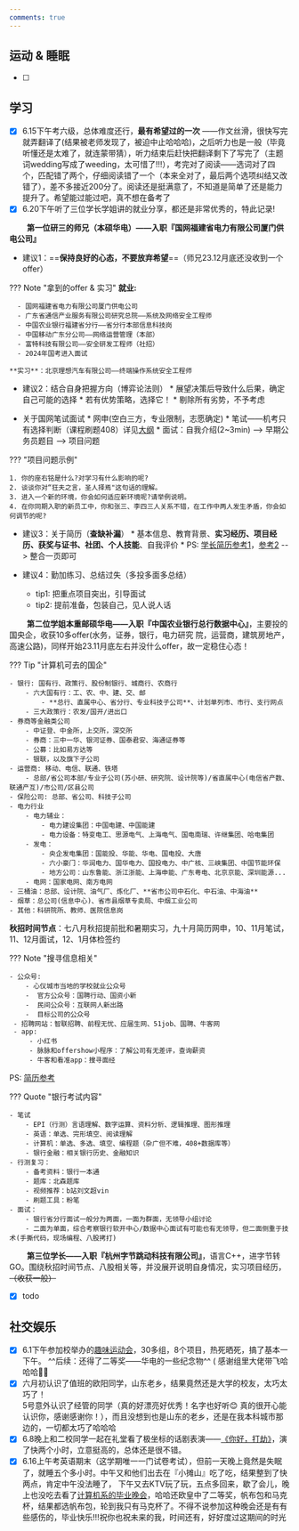 ```yaml
---
comments: true
---
```



## 运动 & 睡眠

- [ ]

## 学习

- [x] 6.15下午考六级，总体难度还行，**最有希望过的一次** ——作文丝滑，很快写完就弄翻译了(结果被老师发现了，被迫中止哈哈哈)，之后听力也是一般（毕竟听懂还是太难了，就连蒙带猜），听力结束后赶快把翻译剩下了写完了（主题词wedding写成了weeding，太可惜了!!!），考完对了阅读——选词对了四个，匹配错了两个，仔细阅读错了一个（本来全对了，最后两个选项纠结又改错了），差不多接近200分了。阅读还是挺满意了，不知道是简单了还是能力提升了。希望能过能过吧，真不想在备考了
- [x] 6.20下午听了三位学长学姐讲的就业分享，都还是非常优秀的，特此记录!

&nbsp; &nbsp; &nbsp; &nbsp; **第一位研三的师兄（本硕华电）——入职『国网福建省电力有限公司厦门供电公司』**

  - 建议1：==**保持良好的心态，不要放弃希望**==（师兄23.12月底还没收到一个offer）

??? Note "拿到的offer & 实习"
    **就业:**

      - 国网福建省电力有限公司厦门供电公司
      - 广东省通信产业服务有限公司研究总院——系统及网络安全工程师
      - 中国农业银行福建省分行——省分行本部信息科技岗
      - 中国移动广东分公司——网络运营管理（本部）
      - 富特科技有限公司——安全研发工程师（社招）
      - 2024年国考进入面试

    **实习**：北京理想汽车有限公司——终端操作系统安全工程师 

- 建议2：结合自身把握方向（博弈论法则）
      * 展望决策后导致什么后果，确定自己可能的选择
      * 若有优势策略，选择它！
      * 剔除所有劣势，不予考虑

- 关于国网笔试面试
      * 网申(空白三方，专业限制，志愿确定)
      * 笔试——机考只有选择判断（课程刷题408）详见[大纲](https://zhaopin.sgcc.com.cn/sgcchr/upload/getAttach/6993e79144564299b9176579fcc38218?attach_url=/sgcchr/upload/FileUploadback/7e67ed8c02df4f1c981cb78a45a8992f.pdf)
      * 面试：自我介绍(2~3min) --> 早期公务员题目 --> 项目问题

??? "项目问题示例"

    1. 你的座右铭是什么?对学习有什么影响的呢?
    2. 谈谈你对“狂夫之言，圣人择焉"这句话的理解。
    3. 进入一个新的环境，你会如何适应新环境呢?请举例说明。
    4. 在你同期入职的新员工中，你和张三、李四三人关系不错，在工作中两人发生矛盾，你会如何调节的呢?

- 建议3：关于简历（**查缺补漏**）
      * 基本信息、教育背景、**实习经历、项目经历、获奖与证书、社团、个人技能**、自我评价
      * PS: [学长简历参考1](./assets/zmz1.png)，[参考2](./assets/zmz2.png) --> 整合一页即可

- 建议4：勤加练习、总结过失（多投多面多总结）
    * tip1: 把重点项目突出，引导面试
    * tip2: 提前准备，包装自己，见人说人话 


&nbsp; &nbsp; &nbsp; &nbsp; **第二位学姐本重邮硕华电——入职『中国农业银行总行数据中心』**，主要投的国央企，收获10多offer(⽔务，证券，银⾏，电⼒研究
院，运营商，建筑房地产，⾼速公路)，同样开始23.11月底左右并没什么offer，故一定稳住心态！

??? Tip "计算机可去的国企"

    - 银行: 国有⾏、政策⾏、股份制银⾏、城商⾏、农商⾏
        - 六大国有行：⼯、农、中、建、交、邮
            - **总⾏、直属中⼼、省分⾏、专业科技⼦公司**、计划单列市、市⾏、⽀⾏⽹点
        - 三⼤政策⾏：农发/国开/进出⼝
    - 券商等⾦融类公司
        - 中证登、中⾦所，上交所，深交所
        - 券商：三中⼀华、银河证券、国泰君安、海通证券等
        - 公募：⽐如易⽅达等
        - 银联，以及旗下⼦公司
    - 运营商: 移动、电信、联通、铁塔
        - 总部/省公司本部/专业⼦公司(苏⼩研、研究院、设计院等)/省直属中⼼(电信省产数、联通产互)/市公司/区县公司
    - 保险公司: 总部、省公司、科技⼦公司
    - 电力行业
        - 电力辅业：
            - 电⼒建设集团：中国电建、中国能建
            - 电⼒设备：特变电⼯、思源电⽓、上海电⽓、国电南瑞、许继集团、哈电集团
        - 发电：
            - 央企发电集团：国能投、华能、华电、国电投、⼤唐
            - 六⼩豪⻔：华润电力、国华电力、国投电力、中⼴核、三峡集团、中国节能环保
            - 地⽅公司：⼭东鲁能、浙江浙能、上海申能、⼴东粤电、北京京能、深圳能源...
        - 电⽹：国家电网、南方电网
    - 三桶油：总部、设计院、油⽓⼚、炼化⼚、**省市公司中⽯化、中石油、中海油**
    - 烟草：总公司(信息中⼼)、省市县烟草专卖局、中烟⼯业公司
    - 其他：科研院所、教师、医院信息岗


**秋招时间节点**：七八月秋招提前批和暑期实习，九十月简历网申，10、11月笔试，11、12月⾯试，12、1月体检签约

??? Note "搜寻信息相关"

    - 公众号:
        - ⼼仪城市当地的学校就业公众号
        -  官方公众号：国聘行动、国资小新
        -  民间公众号：互联网⼈新出路
        -  目标公司的公众号
     - 招聘网站：智联招聘、前程无忧、应届⽣网、51job、国聘、牛客网
     - app: 
         - 小红书
         - 脉脉和offershow⼩程序：了解公司有无差评，查询薪资
         - 牛客和看准app：搜寻面经

PS: [简历参考](./assets/yuhv.png)

??? Quote "银行考试内容"

    - 笔试
        - EPI（行测）⾔语理解、数字运算、资料分析、逻辑推理、图形推理
        - 英语：单选、完形填空、阅读理解
        - 计算机：单选、多选、填空、编程题（杂广但不难，408+数据库等）
        - 银行金融：相关银行历史、金融知识
    - 行测复习：
        - 备考资料：银⾏⼀本通
        - 题库：北森题库
        - 视频推荐：b站刘文超vin
        - 刷题工具：粉笔
    - 面试：
        - 银行省分⾏面试⼀般分为两面，⼀面为群面，无领导⼩组讨论
        - 二面为单面，综合考察银行软开中⼼/数据中⼼面试有可能也有无领导，但二面侧重于技术(⼿撕代码，现场编程、⼋股拷打)

&nbsp; &nbsp; &nbsp; &nbsp; **第三位学长——入职『杭州字节跳动科技有限公司』**，语言C++，进字节转GO。围绕秋招时间节点、八股相关等，并没展开说明自身情况，实习项目经历，~~（收获一般）~~

- [x] todo

## 社交娱乐

- [x] 6.1下午参加校举办的[趣味运动会](https://mp.weixin.qq.com/s/_dQsC66EKad8rb9EYzxxhg)，30多组，8个项目，热死晒死，搞了基本一下午。 ^^后续：还得了二等奖——华电的一些纪念物^^ ( 感谢组里大佬带飞哈哈哈🤣🤣
- [x] 六月初认识了值班的欧阳同学，山东老乡，结果竟然还是大学的校友，太巧太巧了！<br>5号意外认识了经管的同学（真的好漂亮好优秀！名字也好听😊 真的很开心能认识你，感谢感谢你！），而且没想到也是山东的老乡，还是在我本科城市那边的，一切都太巧了哈哈哈
- [x] 6.8晚上和二校同学一起在礼堂看了极坐标的话剧表演——[《你好，打劫》](https://mp.weixin.qq.com/s/UnglLbl_scpXmZK71EOT1Q)，演了快两个小时，立意挺高的，总体还是很不错。
- [x] 6.16上午考英语期末（这学期唯一一门试卷考试），但前一天晚上竟然是失眠了，就睡五个多小时。中午又和他们出去在『小摊山』吃了吃，结果整到了快两点，肯定中午没法睡了， 下午又去KTV玩了玩，五点多回来，歇了会儿，晚上也没吃去看了[计算机系的毕业晚会](https://mp.weixin.qq.com/s/fBjmf31dUx1v-0pWqs1xiw)，哈哈还欧皇中了二等奖，帆布包和马克杯，结果都选帆布包，轮到我只有马克杯了。不得不说参加这种晚会还是有有些感伤的，毕业快乐!!!祝你也祝未来的我，时间还有，好好度过这期间的时光
